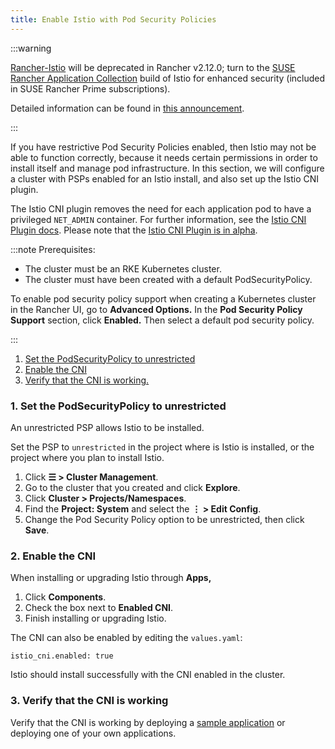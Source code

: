 ```yaml
---
title: Enable Istio with Pod Security Policies
---
```


<head>
  <link rel="canonical" href="https://ranchermanager.docs.rancher.com/integrations-in-rancher/istio/configuration-options/pod-security-policies"/>
</head>

:::warning

[Rancher-Istio](https://github.com/rancher/charts/tree/release-v2.11/charts/rancher-istio) will be deprecated in Rancher v2.12.0; turn to the [SUSE Rancher Application Collection](https://apps.rancher.io) build of Istio for enhanced security (included in SUSE Rancher Prime subscriptions).

Detailed information can be found in [this announcement](https://forums.suse.com/t/deprecation-of-rancher-istio/45043).

:::

If you have restrictive Pod Security Policies enabled, then Istio may not be able to function correctly, because it needs certain permissions in order to install itself and manage pod infrastructure. In this section, we will configure a cluster with PSPs enabled for an Istio install, and also set up the Istio CNI plugin.

The Istio CNI plugin removes the need for each application pod to have a privileged `NET_ADMIN` container. For further information, see the [Istio CNI Plugin docs](https://istio.io/docs/setup/additional-setup/cni). Please note that the [Istio CNI Plugin is in alpha](https://istio.io/about/feature-stages/).

:::note Prerequisites:

- The cluster must be an RKE Kubernetes cluster.
- The cluster must have been created with a default PodSecurityPolicy.

To enable pod security policy support when creating a Kubernetes cluster in the Rancher UI, go to <b>Advanced Options.</b> In the <b>Pod Security Policy Support</b> section, click <b>Enabled.</b> Then select a default pod security policy.

:::

1. [Set the PodSecurityPolicy to unrestricted](#1-set-the-podsecuritypolicy-to-unrestricted)
2. [Enable the CNI](#2-enable-the-cni)
3. [Verify that the CNI is working.](#3-verify-that-the-cni-is-working)

### 1. Set the PodSecurityPolicy to unrestricted

An unrestricted PSP allows Istio to be installed.

Set the PSP to `unrestricted` in the project where is Istio is installed, or the project where you plan to install Istio.

1.  Click **☰ > Cluster Management**.
1. Go to the cluster that you created and click **Explore**.
1. Click **Cluster > Projects/Namespaces**.
1. Find the **Project: System** and select the **⋮ > Edit Config**.
1. Change the Pod Security Policy option to be unrestricted, then click **Save**.

### 2. Enable the CNI

When installing or upgrading Istio through **Apps,**

1. Click **Components**.
2. Check the box next to **Enabled CNI**.
3. Finish installing or upgrading Istio.

The CNI can also be enabled by editing the `values.yaml`:

```
istio_cni.enabled: true
```

Istio should install successfully with the CNI enabled in the cluster.

### 3. Verify that the CNI is working

Verify that the CNI is working by deploying a [sample application](https://istio.io/latest/docs/examples/bookinfo/) or deploying one of your own applications.

